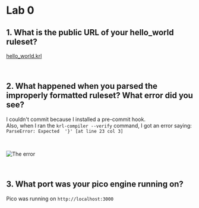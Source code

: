 # Lab 0

## 1. What is the public URL of your hello_world ruleset?
[hello_world.krl](https://raw.githubusercontent.com/rogvc/cs462/master/lab0/rulesets/hello_world.krl)

<br/>

## 2. What happened when you parsed the improperly formatted ruleset? What error did you see?
I couldn't commit because I installed a pre-commit hook.  
Also, when I ran the `krl-compiler --verify` command, I got an error saying: `ParseError: Expected  '}' [at line 23 col 3]`

<br/>

![The error](https://raw.github.com/rogvc/cs462/blob/master/parse-error.png)

<br/>

## 3. What port was your pico engine running on?
Pico was running on `http://localhost:3000`

<br/>
